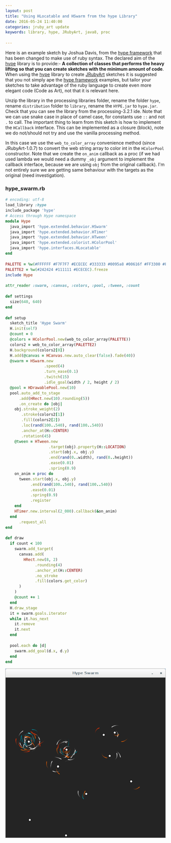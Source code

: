 ```yaml
---
layout: post
title: "Using HLocatable and HSwarm from the hype Library"
date: 2016-05-24 11:40:00
categories: jruby_art update
keywords: library, hype, JRubyArt, java8, proc

---
```


Here is an example sketch by Joshua Davis, from the [hype framework][hype_framework] that has been changed to make use of ruby syntax.
The declared aim of the [hype][hype_library] library is to provide:-
__A collection of classes that performs the heavy lifting so that you can create sketches with the minimum amount of code__. When using the [hype][hype_library] library to create [JRubyArt][jruby_art] sketches it is suggested that you not simply ape the [hype framework][hype_framework] examples, but tailor your sketches to take advantage of the ruby language to create even more elegant code (Code as Art), not that it is relevant here. 

Unzip the library in the processing libraries folder, rename the folder `hype`, rename `distribution` folder to `library`, rename the `HYPE.jar` to `hype.jar`. Check that you can see the library from the processing-3.2.1 ide. Note that we can use snake case in place of camel case, for constants use `::` and not `.` to call. The important thing to learn from this sketch is how to implement the `HCallback` interface. This can be implemented as a closure (block), note we do not/should not try and use the vanilla processing method. 

In this case we use the `web_to_color_array` convenience method (since JRubyArt-1.0.7) to convert the web string array to color int in the `HColorPool` constructor.  Note that we create the `on_anim` callback as a proc (if we had used lambda we would need a dummy `_obj` argument to implement the callback interface, because we are using `obj` from the original callback). I'm not entirely sure we are getting same behaviour with the targets as the original (need investigation).

### hype_swarm.rb ###

```ruby
# encoding: utf-8
load_library :hype
include_package 'hype'
# Access through Hype namespace
module Hype
  java_import 'hype.extended.behavior.HSwarm'
  java_import 'hype.extended.behavior.HTimer'
  java_import 'hype.extended.behavior.HTween'
  java_import 'hype.extended.colorist.HColorPool'
  java_import 'hype.interfaces.HLocatable'
end

PALETTE = %w(#FFFFFF #F7F7F7 #ECECEC #333333 #0095a8 #00616f #FF3300 #FF6600).freeze
PALETTE2 = %w(#242424 #111111 #ECECEC).freeze
include Hype

attr_reader :swarm, :canvas, :colors, :pool, :tween, :count

def settings
  size(640, 640)
end

def setup
  sketch_title 'Hype Swarm'
  H.init(self)
  @count = 0
  @colors = HColorPool.new(web_to_color_array(PALETTE))
  colors2 = web_to_color_array(PALETTE2)
  H.background(colors2[0])
  H.add(@canvas = HCanvas.new.auto_clear(false).fade(40))
  @swarm = HSwarm.new
                 .speed(4)
                 .turn_ease(0.1)
                 .twitch(15)
                 .idle_goal(width / 2, height / 2)
  @pool = HDrawablePool.new(10)
  pool.auto_add_to_stage
      .add(HRect.new(10).rounding(5))
      .on_create do |obj|
    obj.stroke_weight(2)
       .stroke(colors2[1])
       .fill(colors2[2])
       .loc(rand(100..540), rand(100..540))
       .anchor_at(H::CENTER)
       .rotation(45)
    @tween = HTween.new
                   .target(obj).property(H::LOCATION)
                   .start(obj.x, obj.y)
                   .end(rand(0..width), rand(0..height))
                   .ease(0.01)
                   .spring(0.9)
    on_anim = proc do
      tween.start(obj.x, obj.y)
           .end(rand(100..540), rand(100..540))
           .ease(0.01)
           .spring(0.9)
           .register
    end
    HTimer.new.interval(2_000).callback(&on_anim)
  end
      .request_all
end

def draw
  if count < 100
    swarm.add_target(
      canvas.add(
        HRect.new(8, 2)
             .rounding(4)
             .anchor_at(H::CENTER)
             .no_stroke
             .fill(colors.get_color)
      )
    )
    @count += 1
  end
  H.draw_stage 
  it = swarm.goals.iterator
  while it.has_next
    it.remove
    it.next
  end 
    
  pool.each do |d|
    swarm.add_goal(d.x, d.y)
  end
end


```


<img src="/assets/swarm.png" />

[jruby_art]:https://ruby-processing.github.io/index.html
[hype_library]:https://github.com/hype/HYPE_Processing
[hype_framework]:http://www.hypeframework.org/

